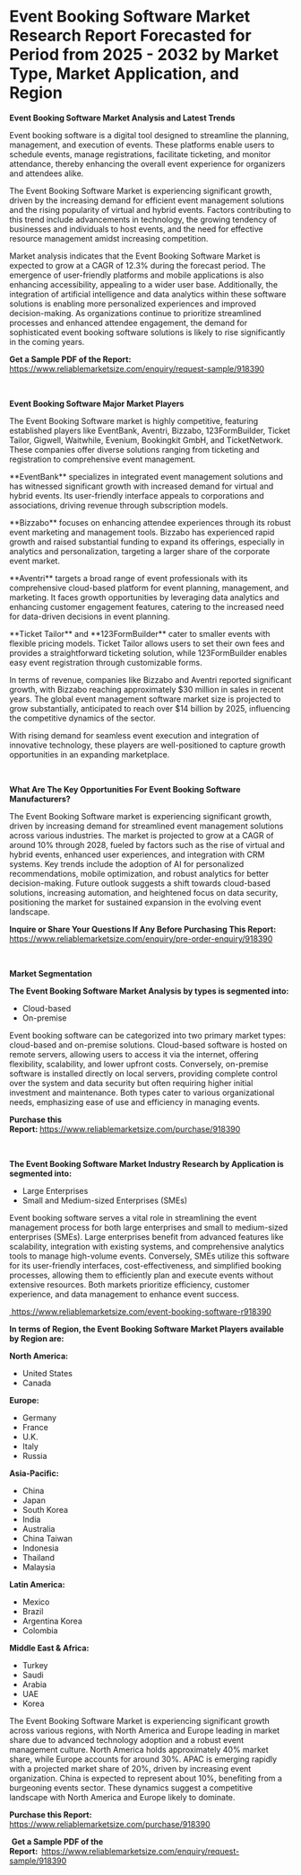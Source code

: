 <p><h1>Event Booking Software Market Research Report Forecasted for Period from 2025 -  2032 by Market Type, Market Application, and Region</h1></p><p><strong>Event Booking Software Market Analysis and Latest Trends</strong></p>
<p><p>Event booking software is a digital tool designed to streamline the planning, management, and execution of events. These platforms enable users to schedule events, manage registrations, facilitate ticketing, and monitor attendance, thereby enhancing the overall event experience for organizers and attendees alike. </p><p>The Event Booking Software Market is experiencing significant growth, driven by the increasing demand for efficient event management solutions and the rising popularity of virtual and hybrid events. Factors contributing to this trend include advancements in technology, the growing tendency of businesses and individuals to host events, and the need for effective resource management amidst increasing competition. </p><p>Market analysis indicates that the Event Booking Software Market is expected to grow at a CAGR of 12.3% during the forecast period. The emergence of user-friendly platforms and mobile applications is also enhancing accessibility, appealing to a wider user base. Additionally, the integration of artificial intelligence and data analytics within these software solutions is enabling more personalized experiences and improved decision-making. As organizations continue to prioritize streamlined processes and enhanced attendee engagement, the demand for sophisticated event booking software solutions is likely to rise significantly in the coming years.</p></p>
<p><strong>Get a Sample PDF of the Report:&nbsp;</strong> <a href="https://www.reliablemarketsize.com/enquiry/request-sample/918390?utm_campaign=2462&utm_medium=2&utm_source=Github&utm_content=ia&utm_term=18042025&utm_id=event-booking-software">https://www.reliablemarketsize.com/enquiry/request-sample/918390</a></p>
<p>&nbsp;</p>
<p><strong>Event Booking Software Major Market Players</strong></p>
<p><p>The Event Booking Software market is highly competitive, featuring established players like EventBank, Aventri, Bizzabo, 123FormBuilder, Ticket Tailor, Gigwell, Waitwhile, Evenium, Bookingkit GmbH, and TicketNetwork. These companies offer diverse solutions ranging from ticketing and registration to comprehensive event management.</p><p>**EventBank** specializes in integrated event management solutions and has witnessed significant growth with increased demand for virtual and hybrid events. Its user-friendly interface appeals to corporations and associations, driving revenue through subscription models.</p><p>**Bizzabo** focuses on enhancing attendee experiences through its robust event marketing and management tools. Bizzabo has experienced rapid growth and raised substantial funding to expand its offerings, especially in analytics and personalization, targeting a larger share of the corporate event market.</p><p>**Aventri** targets a broad range of event professionals with its comprehensive cloud-based platform for event planning, management, and marketing. It faces growth opportunities by leveraging data analytics and enhancing customer engagement features, catering to the increased need for data-driven decisions in event planning.</p><p>**Ticket Tailor** and **123FormBuilder** cater to smaller events with flexible pricing models. Ticket Tailor allows users to set their own fees and provides a straightforward ticketing solution, while 123FormBuilder enables easy event registration through customizable forms.</p><p>In terms of revenue, companies like Bizzabo and Aventri reported significant growth, with Bizzabo reaching approximately $30 million in sales in recent years. The global event management software market size is projected to grow substantially, anticipated to reach over $14 billion by 2025, influencing the competitive dynamics of the sector.</p><p>With rising demand for seamless event execution and integration of innovative technology, these players are well-positioned to capture growth opportunities in an expanding marketplace.</p></p>
<p>&nbsp;</p>
<p><strong>What Are The Key Opportunities For Event Booking Software Manufacturers?</strong></p>
<p><p>The Event Booking Software market is experiencing significant growth, driven by increasing demand for streamlined event management solutions across various industries. The market is projected to grow at a CAGR of around 10% through 2028, fueled by factors such as the rise of virtual and hybrid events, enhanced user experiences, and integration with CRM systems. Key trends include the adoption of AI for personalized recommendations, mobile optimization, and robust analytics for better decision-making. Future outlook suggests a shift towards cloud-based solutions, increasing automation, and heightened focus on data security, positioning the market for sustained expansion in the evolving event landscape.</p></p>
<p><strong>Inquire or Share Your Questions If Any Before Purchasing This Report:</strong> <a href="https://www.reliablemarketsize.com/enquiry/pre-order-enquiry/918390?utm_campaign=2462&utm_medium=2&utm_source=Github&utm_content=ia&utm_term=18042025&utm_id=event-booking-software">https://www.reliablemarketsize.com/enquiry/pre-order-enquiry/918390</a></p>
<p>&nbsp;</p>
<p><strong>Market Segmentation</strong></p>
<p><strong>The Event Booking Software Market Analysis by types is segmented into:</strong></p>
<p><ul><li>Cloud-based</li><li>On-premise</li></ul></p>
<p><p>Event booking software can be categorized into two primary market types: cloud-based and on-premise solutions. Cloud-based software is hosted on remote servers, allowing users to access it via the internet, offering flexibility, scalability, and lower upfront costs. Conversely, on-premise software is installed directly on local servers, providing complete control over the system and data security but often requiring higher initial investment and maintenance. Both types cater to various organizational needs, emphasizing ease of use and efficiency in managing events.</p></p>
<p><strong>Purchase this Report:&nbsp;</strong><a href="https://www.reliablemarketsize.com/purchase/918390?utm_campaign=2462&utm_medium=2&utm_source=Github&utm_content=ia&utm_term=18042025&utm_id=event-booking-software">https://www.reliablemarketsize.com/purchase/918390</a></p>
<p>&nbsp;</p>
<p><strong>The Event Booking Software Market Industry Research by Application is segmented into:</strong></p>
<p><ul><li>Large Enterprises</li><li>Small and Medium-sized Enterprises (SMEs)</li></ul></p>
<p><p>Event booking software serves a vital role in streamlining the event management process for both large enterprises and small to medium-sized enterprises (SMEs). Large enterprises benefit from advanced features like scalability, integration with existing systems, and comprehensive analytics tools to manage high-volume events. Conversely, SMEs utilize this software for its user-friendly interfaces, cost-effectiveness, and simplified booking processes, allowing them to efficiently plan and execute events without extensive resources. Both markets prioritize efficiency, customer experience, and data management to enhance event success.</p></p>
<p><a href="https://www.reliablemarketsize.com/event-booking-software-r918390?utm_campaign=2462&utm_medium=2&utm_source=Github&utm_content=ia&utm_term=18042025&utm_id=event-booking-software">&nbsp;https://www.reliablemarketsize.com/event-booking-software-r918390</a></p>
<p><strong>In terms of Region, the Event Booking Software Market Players available by Region are:</strong></p>
<p>
    <p> <strong> North America: </strong>
        <ul>
            <li>United States</li>
            <li>Canada</li>
        </ul>
        </p> 
    <p> <strong> Europe: </strong>
        <ul>
            <li>Germany</li>
            <li>France</li>
            <li>U.K.</li>
            <li>Italy</li>
            <li>Russia</li>
        </ul>
        </p> 
    <p> <strong> Asia-Pacific: </strong>
        <ul>
            <li>China</li>
            <li>Japan</li>
            <li>South Korea</li>
            <li>India</li>
            <li>Australia</li>
            <li>China Taiwan</li>
            <li>Indonesia</li>
            <li>Thailand</li>
            <li>Malaysia</li>
        </ul>
        </p> 
    <p> <strong> Latin America: </strong>
        <ul>
            <li>Mexico</li>
            <li>Brazil</li>
            <li>Argentina Korea</li>
            <li>Colombia</li>
        </ul>
        </p> 
    <p> <strong> Middle East & Africa: </strong>
        <ul>
            <li>Turkey</li>
            <li>Saudi</li>
            <li>Arabia</li>
            <li>UAE</li>
            <li>Korea</li>
        </ul>
    </p>
    </p>
<p><p>The Event Booking Software Market is experiencing significant growth across various regions, with North America and Europe leading in market share due to advanced technology adoption and a robust event management culture. North America holds approximately 40% market share, while Europe accounts for around 30%. APAC is emerging rapidly with a projected market share of 20%, driven by increasing event organization. China is expected to represent about 10%, benefiting from a burgeoning events sector. These dynamics suggest a competitive landscape with North America and Europe likely to dominate.</p></p>
<p><strong>Purchase this Report: </strong><a href="https://www.reliablemarketsize.com/purchase/918390?utm_campaign=2462&utm_medium=2&utm_source=Github&utm_content=ia&utm_term=18042025&utm_id=event-booking-software">https://www.reliablemarketsize.com/purchase/918390</a></p>
<p>&nbsp;<strong>Get a Sample PDF of the Report:&nbsp;&nbsp;</strong><a href="https://www.reliablemarketsize.com/enquiry/request-sample/918390?utm_campaign=2462&utm_medium=2&utm_source=Github&utm_content=ia&utm_term=18042025&utm_id=event-booking-software">https://www.reliablemarketsize.com/enquiry/request-sample/918390</a></p>
<p><strong></strong></p>
<p><p></p><p></p><p></p></p>